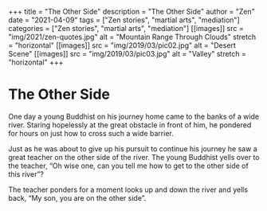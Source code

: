 +++
title = "The Other Side"
description = "The Other Side"
author = "Zen"
date = "2021-04-09"
tags = ["Zen stories", "martial arts", "mediation"]
categories = ["Zen stories", "martial arts", "mediation"]
[[images]]
  src = "img/2021/zen-quotes.jpg"
  alt = "Mountain Range Through Clouds"
  stretch = "horizontal"
[[images]]
  src = "img/2019/03/pic02.jpg"
  alt = "Desert Scene"
[[images]]
  src = "img/2019/03/pic03.jpg"
  alt = "Valley"
  stretch = "horizontal"
+++


# The Other Side

One day a young Buddhist on his journey home came to the banks of a wide river. Staring hopelessly at the great obstacle in front of him, he pondered for hours on just how to cross such a wide barrier.

Just as he was about to give up his pursuit to continue his journey he saw a great teacher on the other side of the river. The young Buddhist yells over to the teacher, “Oh wise one, can you tell me how to get to the other side of this river”?

The teacher ponders for a moment looks up and down the river and yells back, “My son, you are on the other side”.

